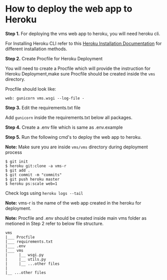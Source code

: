 # How to deploy the web app to Heroku

**Step 1.** For deploying the vms web app to heroku, you will need heroku cli.

   For Installing Heroku CLI refer to this [Heroku Installation Documentation](https://devcenter.heroku.com/articles/heroku-cli) for different installation methods.
   

**Step 2.** Create Procfile for Heroku Deployment
   
   You will need to create a Procfile which will provide the instruction for Heroku Deployment,make sure Procfile should be created inside the `vms` directory.
   
   Procfile should look like:
   
   ```
   web: gunicorn vms.wsgi --log-file -
   ```
   
**Step 3.** Edit the requirements.txt file
 
   Add `gunicorn` inside the requirements.txt below all packages.
   
**Step 4.** Create a .env file which is same as .env.example
  
**Step 5.** Run the following cmd's to deploy the web app to heroku.

  **Note:** Make sure you are inside `vms/vms` directory during deployment process

  ``` 
  $ git init
  $ heroku git:clone -a vms-r 
  $ git add .
  $ git commit -m "commits"
  $ git push heroku master
  $ heroku ps:scale web=1
  ```
  Check logs using `heroku logs --tail`
  
  **Note:** vms-r is the name of the web app created in the heroku for deployment.
  
  **Note:** Procfile and .env should be created inside main vms folder as metioned in Step 2 refer to below file structure.
  
  ```
  vms
  |___ Procfile
  |___ requirements.txt
  |___ .env
  |___ vms 
  |     |__ wsgi.py
  |     |__ utils.py
  |     |__ ...other files
  |
  |__ ...other files
  ```
  
  
  
  
  
   
   
